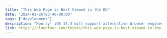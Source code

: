```yaml
---
title: "This Web Page is Best Viewed in the EU"
date: "2024-01-26T03:40-08:00"
tags: ["development"]
description: "Hooray! iOS 17.4 will support alternative browser engines—but only in the EU. What does that mean for web developers in the rest of the world?"
link: https://cloudfour.com/thinks/this-web-page-is-best-viewed-in-the-eu/
---
```

